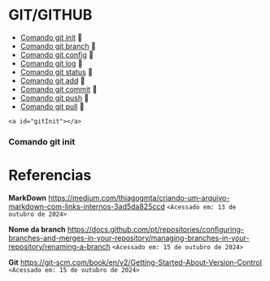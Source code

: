 # GIT/GITHUB 

* [Comando git init](#gitInit) 🔗
* [Comando git branch](#gitbBranch) 🔗
* [Comando git config](#gitConfig) 🔗
* [Comando git log](#gitlog) 🔗
* [Comando git status](#gitStatus) 🔗
* [Comando git add](#gitAdd) 🔗
* [Comando git commit](#gitcomit) 🔗
* [Comando git push](#gitpush) 🔗
* [Comando git pull](#gitpull) 🔗

`<a id="gitInit"></a>`

### Comando git init

# Referencias

**MarkDown**
https://medium.com/thiagogmta/criando-um-arquivo-markdown-com-links-internos-3ad5da825ccd 
`<Acessado em: 13 de outubro de 2024>`

**Nome da branch**
https://docs.github.com/pt/repositories/configuring-branches-and-merges-in-your-repository/managing-branches-in-your-repository/renaming-a-branch `<Acessado em: 15 de outubro de 2024>`

**Git**
https://git-scm.com/book/en/v2/Getting-Started-About-Version-Control
 `<Acessado em: 15 de outubro de 2024>`
